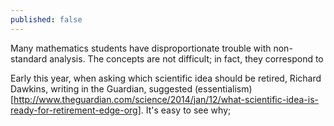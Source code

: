 ```yaml
---
published: false
---
```


Many mathematics students have disproportionate trouble with non-standard analysis. The concepts are not difficult; in fact, they correspond to 

Early this year, when asking which scientific idea should be retired, Richard Dawkins, writing in the Guardian, suggested (essentialism)[http://www.theguardian.com/science/2014/jan/12/what-scientific-idea-is-ready-for-retirement-edge-org]. It's easy to see why;